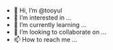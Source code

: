 - 👋 Hi, I’m @tooyul
- 👀 I’m interested in ...
- 🌱 I’m currently learning ...
- 💞️ I’m looking to collaborate on ...
- 📫 How to reach me ...

<!---
tooyul/tooyul is a ✨ special ✨ repository because its `README.md` (this file) appears on your GitHub profile.
You can click the Preview link to take a look at your changes.
--->
